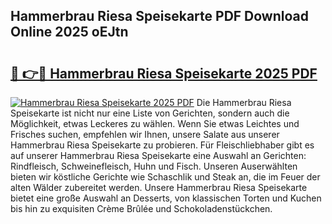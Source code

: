 ## Hammerbrau Riesa Speisekarte PDF Download Online 2025 oEJtn

# <h2><a href="http://gc77fx.nevu.top/?p=Hammerbrau+Riesa+Speisekarte">🔗 👉🔴 Hammerbrau Riesa Speisekarte 2025 PDF</a></h2>

[![Hammerbrau Riesa Speisekarte 2025 PDF](https://i.imgur.com/dBaPXMq.png)](http://gc77fx.nevu.top/?p=Hammerbrau+Riesa+Speisekarte)
Die Hammerbrau Riesa Speisekarte ist nicht nur eine Liste von Gerichten, sondern auch die Möglichkeit, etwas Leckeres zu wählen. Wenn Sie etwas Leichtes und Frisches suchen, empfehlen wir Ihnen, unsere Salate aus unserer Hammerbrau Riesa Speisekarte zu probieren. Für Fleischliebhaber gibt es auf unserer Hammerbrau Riesa Speisekarte eine Auswahl an Gerichten: Rindfleisch, Schweinefleisch, Huhn und Fisch. Unseren Auserwählten bieten wir köstliche Gerichte wie Schaschlik und Steak an, die im Feuer der alten Wälder zubereitet werden. Unsere Hammerbrau Riesa Speisekarte bietet eine große Auswahl an Desserts, von klassischen Torten und Kuchen bis hin zu exquisiten Crème Brûlée und Schokoladenstückchen.
